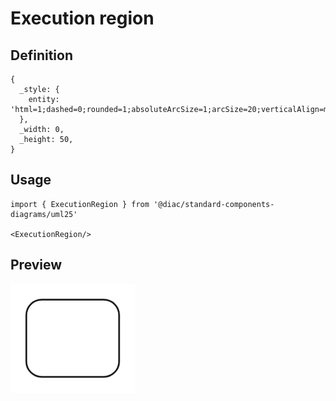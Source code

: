 # Execution region

## Definition

```
{
  _style: { 
    entity: 'html=1;dashed=0;rounded=1;absoluteArcSize=1;arcSize=20;verticalAlign=middle;align=center;whiteSpace=wrap;',
  },
  _width: 0,
  _height: 50,
}
```

## Usage

```
import { ExecutionRegion } from '@diac/standard-components-diagrams/uml25'

<ExecutionRegion/>
```

## Preview

<img src="./execution-region.png" width="200"/>
